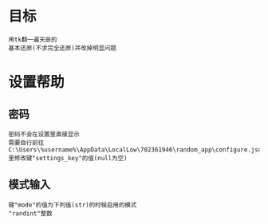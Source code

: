 # 目标
	用tk翻一遍天辰的
	基本还原(不求完全还原)并改掉明显问题
# 设置帮助
## 密码
    密码不会在设置里直接显示
    需要自行前往
    C:\Users\%username%\AppData\LocalLow\702361946\random_app\configure.json
    里修改键"settings_key"的值(null为空)
## 模式输入
    键"mode"的值为下列值(str)的时候启用的模式
    "randint"整数


